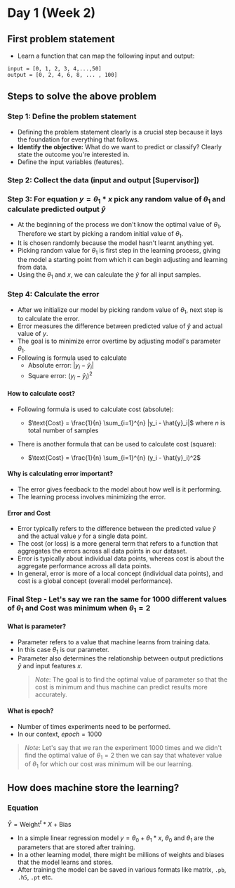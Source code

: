 # Day 1 (Week 2)

## First problem statement

- Learn a function that can map the following input and output:

```
input = [0, 1, 2, 3, 4,...,50]
output = [0, 2, 4, 6, 8, ... , 100]
```

## Steps to solve the above problem

### Step 1: Define the problem statement

- Defining the problem statement clearly is a crucial step because it lays the foundation for everything that follows.
- **Identify the objective:** What do we want to predict or classify? Clearly state the outcome you're interested in.
- Define the input variables (features).

### Step 2: Collect the data (input and output [Supervisor])

### Step 3: For equation $y = θ_{1}*x$ pick any random value of $θ_{1}$ and calculate predicted output $\hat{y}$

- At the beginning of the process we don't know the optimal value of $θ_{1}$. Therefore we start by picking a random initial value of $θ_{1}$.
- It is chosen randomly because the model hasn't learnt anything yet.
- Picking random value for $θ_{1}$ is first step in the learning process, giving the model a starting point from which it can begin adjusting and learning from data.
- Using the $θ_{1}$ and $x$, we can calculate the $\hat{y}$ for all input samples.

### Step 4: Calculate the error

- After we initialize our model by picking random value of $θ_{1}$, next step is to calculate the error.
- Error measures the difference between predicted value of $\hat{y}$ and actual value of $y$.
- The goal is to minimize error overtime by adjusting model's parameter $θ_{1}$.
- Following is formula used to calculate
  - Absolute error: $|y_i - \hat{y}_i|$
  - Square error: $(y_i - \hat{y}_i)^2$

#### How to calculate cost?

- Following formula is used to calculate cost (absolute):

  - $\text{Cost} = \frac{1}{n} \sum_{i=1}^{n} |y_i - \hat{y}_i|$ where $n$ is total number of samples

- There is another formula that can be used to calculate cost (square):
  - $\text{Cost} = \frac{1}{n} \sum_{i=1}^{n} (y_i - \hat{y}_i)^2$

#### Why is calculating error important?

- The error gives feedback to the model about how well is it performing.
- The learning process involves minimizing the error.

#### Error and Cost

- Error typically refers to the difference between the predicted value $\hat{y}$ and the actual value $y$ for a single data point.
- The cost (or loss) is a more general term that refers to a function that aggregates the errors across all data points in our dataset.
- Error is typically about individual data points, whereas cost is about the aggregate performance across all data points.
- In general, error is more of a local concept (individual data points), and cost is a global concept (overall model performance).

### Final Step - Let's say we ran the same for 1000 different values of $θ_{1}$ and Cost was minimum when $θ_{1} = 2$

#### What is parameter?

- Parameter refers to a value that machine learns from training data.
- In this case $θ_{1}$ is our parameter.
- Parameter also determines the relationship between output predictions $\hat{y}$ and input features $x$.
  > _Note_: The goal is to find the optimal value of parameter so that the cost is minimum and thus machine can predict results more accurately.

#### What is epoch?

- Number of times experiments need to be performed.
- In our context, $epoch = 1000$

> _Note_: Let's say that we ran the experiment 1000 times and we didn't find the optimal value of $θ_{1} = 2$ then we can say that whatever value of $θ_{1}$ for which our cost was minimum will be our learning.

## How does machine store the learning?

### Equation

$\hat{Y} = \text{Weight}^{t} * X + \text{Bias}$

- In a simple linear regression model $y = θ_{0} + θ_{1}*x$, $θ_{0}$ and $θ_{1}$ are the parameters that are stored after training.
- In a other learning model, there might be millions of weights and biases that the model learns and stores.
- After training the model can be saved in various formats like matrix, `.pb`, `.h5`, `.pt` etc.

